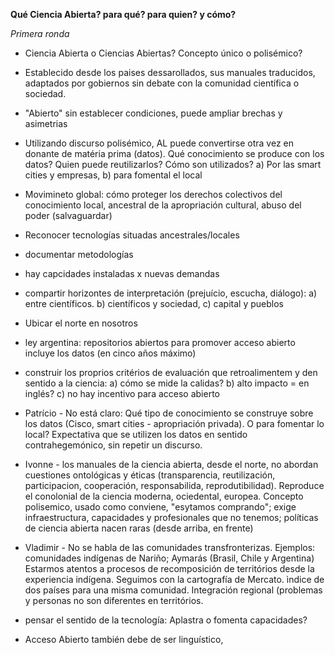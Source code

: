 **Qué Ciencia Abierta? para qué? para quien? y cómo?**

*Primera ronda*

- Ciencia Abierta o Ciencias Abiertas? Concepto único o polisémico?
- Establecido desde los paises dessarollados, sus manuales traducidos, adaptados por gobiernos sin debate con la comunidad científica o sociedad. 
- "Abierto" sin establecer condiciones, puede ampliar brechas y asimetrias
- Utilizando discurso polisémico, AL puede convertirse otra vez en donante de matéria prima (datos). Qué conocimiento se produce con los datos? Quien puede reutilizarlos? Cómo son utilizados? a) Por las smart cities y empresas, b) para fomental el local
- Movimineto global: cómo proteger los derechos colectivos del conocimiento local, ancestral de la apropriación cultural, abuso del poder (salvaguardar)
- Reconocer tecnologías situadas ancestrales/locales
- documentar metodologías
- hay capcidades instaladas x nuevas demandas
- compartir horizontes de interpretación (prejuício, escucha, diálogo): a) entre científicos. b) científicos y sociedad, c) capital y pueblos
- Ubicar el norte en nosotros
- ley argentina: repositorios abiertos para promover acceso abierto incluye los datos (en cinco años máximo)
- construir los proprios critérios de evaluación que retroalimentem y den sentido a la ciencia: a)
 cómo se mide la calidas? b) alto impacto = en inglés? c) no hay incentivo para acceso abierto
 
- Patrício - No está claro: Qué tipo de conocimiento se construye sobre los datos (Cisco, smart cities - apropriación privada). O para fomentar lo local? Expectativa que se utilizen los datos en sentido contrahegemónico, sin repetir un discurso. 

- Ivonne - los manuales de la ciencia abierta, desde el norte, no abordan cuestiones ontológicas y éticas (transparencia, reutilización, participacion, cooperación, responsabilida, reprodutibilidad). Reproduce el conolonial de la ciencia moderna, ociedental, europea. Concepto polisemico, usado como conviene, "esytamos comprando"; exige infraestructura, capacidades y profesionales que no tenemos; políticas de ciencia abierta nacen raras (desde arriba, en frente)

- Vladimir - No se habla de las comunidades transfronterizas. Ejemplos: comunidades indígenas de Nariño; Aymarás (Brasil, Chile y Argentina) Estarmos atentos a procesos de recomposición de territórios desde la experiencia indígena. Seguimos con la cartografía de Mercato. ìndice de dos países para una misma comunidad. Integración regional (problemas y personas no son diferentes en territórios. 

- pensar el sentido de la tecnología: Aplastra o fomenta capacidades?
- Acceso Abierto también debe de ser linguístico, 
 
 

